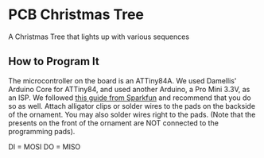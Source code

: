 # PCB Christmas Tree
A Christmas Tree that lights up with various sequences

## How to Program It
The microcontroller on the board is an ATTiny84A. We used Damellis' Arduino Core for ATTiny84, and used another Arduino, a Pro Mini 3.3V, as an ISP. We followed [this guide from Sparkfun](https://www.sparkfun.com/news/2237) and recommend that you do so as well. Attach alligator clips or solder wires to the pads on the backside of the ornament. You may also solder wires right to the pads. (Note that the presents on the front of the ornament are NOT connected to the programming pads).

DI = MOSI
DO = MISO
